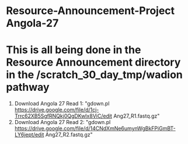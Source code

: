 # Resource-Announcement-Project Angola-27
# This is all being done in the Resource Announcement directory in the /scratch_30_day_tmp/wadion pathway
1. Download Angola 27 Read 1: "gdown.pl https://drive.google.com/file/d/1cj-Trrc62XB5SgfRNQkj0QgDKwIx8ViC/edit Ang27_R1.fastq.gz"
2. Download Angola 27 Read 2: "gdown.pl https://drive.google.com/file/d/14CNdXmNe6umynWgBkFPiGmBT-LY6jept/edit Ang27_R2.fastq.gz"
